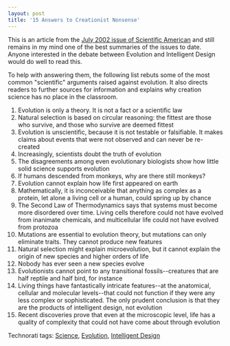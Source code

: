 ```yaml
---
layout: post
title: '15 Answers to Creationist Nonsense'
---
```

This is an article from the [July 2002 issue of Scientific American](http://sciam.com/article.cfm?chanID=sa013&articleID=000D4FEC-7D5B-1D07-8E49809EC588EEDF&pageNumber=1&catID=2) and still remains in my mind one of the best summaries of the issues to date. Anyone interested in the debate between Evolution and Intelligent Design would do well to read this.

To help with answering them, the following list rebuts some of the most common "scientific" arguments raised against evolution. It also directs readers to further sources for information and explains why creation science has no place in the classroom.

  1. Evolution is only a theory. It is not a fact or a scientific law
  2. Natural selection is based on circular reasoning: the fittest are those who survive, and those who survive are deemed fittest
  3. Evolution is unscientific, because it is not testable or falsifiable. It makes claims about events that were not observed and can never be re-created
  4. Increasingly, scientists doubt the truth of evolution
  5. The disagreements among even evolutionary biologists show how little solid science supports evolution
  6. If humans descended from monkeys, why are there still monkeys?
  7. Evolution cannot explain how life first appeared on earth
  8. Mathematically, it is inconceivable that anything as complex as a protein, let alone a living cell or a human, could spring up by chance
  9. The Second Law of Thermodynamics says that systems must become more disordered over time. Living cells therefore could not have evolved from inanimate chemicals, and multicellular life could not have evolved from protozoa
  10. Mutations are essential to evolution theory, but mutations can only eliminate traits. They cannot produce new features
  11. Natural selection might explain microevolution, but it cannot explain the origin of new species and higher orders of life
  12. Nobody has ever seen a new species evolve
  13. Evolutionists cannot point to any transitional fossils--creatures that are half reptile and half bird, for instance
  14. Living things have fantastically intricate features--at the anatomical, cellular and molecular levels--that could not function if they were any less complex or sophisticated. The only prudent conclusion is that they are the products of intelligent design, not evolution
  15. Recent discoveries prove that even at the microscopic level, life has a quality of complexity that could not have come about through evolution

Technorati tags: [Science](http://technorati.com/tags/Science), [Evolution](http://technorati.com/tags/Evolution), [Intelligent Design](http://technorati.com/tags/Intelligent%20Design)
